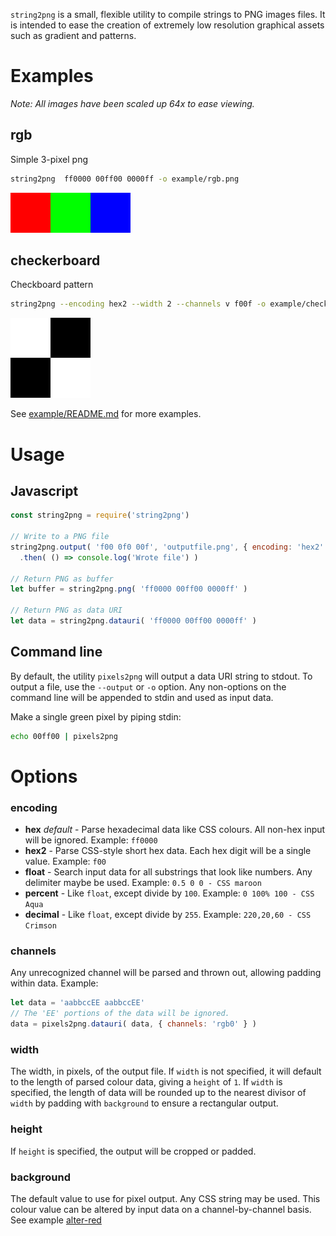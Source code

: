 `string2png` is a small, flexible utility to compile strings to PNG images files.
It is intended to ease the creation of extremely low resolution graphical assets
such as gradient and patterns.

# Examples

*Note: All images have been scaled up 64x to ease viewing.*

## rgb

Simple 3-pixel png
``` sh
string2png  ff0000 00ff00 0000ff -o example/rgb.png
```
![string2png  ff0000 00ff00 0000ff -o example/rgb.png](example/rgb-enlarged.png)

## checkerboard

Checkboard pattern
``` sh
string2png --encoding hex2 --width 2 --channels v f00f -o example/checkerboard.png
```
![string2png --encoding hex2 --width 2 --channels v f00f -o example/checkerboard.png](example/checkerboard-enlarged.png)


See [example/README.md](example/README.md) for more examples.


# Usage

## Javascript

``` js
const string2png = require('string2png')

// Write to a PNG file
string2png.output( 'f00 0f0 00f', 'outputfile.png', { encoding: 'hex2' } )
  .then( () => console.log('Wrote file') )

// Return PNG as buffer
let buffer = string2png.png( 'ff0000 00ff00 0000ff' )

// Return PNG as data URI
let data = string2png.datauri( 'ff0000 00ff00 0000ff' )  
```


## Command line

By default, the utility `pixels2png` will output a data URI string to stdout. To
output a file, use the `--output` or `-o` option. Any non-options on the command
line will be appended to stdin and used as input data.

Make a single green pixel by piping stdin:
``` sh
echo 00ff00 | pixels2png
```

# Options

### encoding

- **hex** *default* - Parse hexadecimal data like CSS colours. All non-hex input will be ignored. Example: `ff0000`
- **hex2** - Parse CSS-style short hex data. Each hex digit will be a single value. Example: `f00`
- **float** - Search input data for all substrings that look like numbers. Any delimiter maybe be used. Example: `0.5 0 0 - CSS maroon`
- **percent** - Like `float`, except divide by `100`. Example: `0 100% 100 - CSS Aqua`
- **decimal** -  Like `float`, except divide by `255`. Example: `220,20,60 - CSS Crimson`


### channels

Any unrecognized channel will be parsed and thrown out, allowing padding within data. Example:
``` js
let data = 'aabbccEE aabbccEE'
// The 'EE' portions of the data will be ignored.
data = pixels2png.datauri( data, { channels: 'rgb0' } )
```

### width

The width, in pixels, of the output file. If `width` is not specified, it will default to
the length of parsed colour data, giving a `height` of `1`. If `width` is specified, the
length of data will be rounded up to the nearest divisor of `width` by padding with `background`
to ensure a rectangular output.

### height

If `height` is specified, the output will be cropped or padded.

### background

The default value to use for pixel output. Any CSS string may be used. This colour
value can be altered by input data on a channel-by-channel basis. See example [alter-red](example/README.md#alter-red)

```
